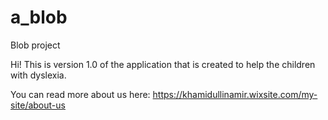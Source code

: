 # a_blob

Blob project

Hi! This is version 1.0 of the application that is created to help the children with dyslexia.

You can read more about us here: https://khamidullinamir.wixsite.com/my-site/about-us 
